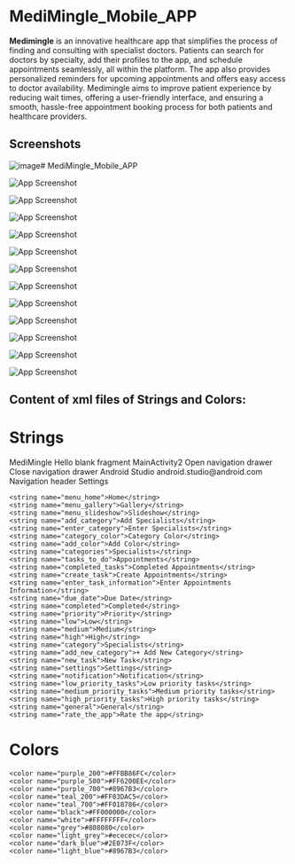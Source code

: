 # MediMingle_Mobile_APP

**Medimingle** is an innovative healthcare app that simplifies the process of finding and consulting with specialist doctors. Patients can search for doctors by specialty, add their profiles to the app, and schedule appointments seamlessly, all within the platform. The app also provides personalized reminders for upcoming appointments and offers easy access to doctor availability. Medimingle aims to improve patient experience by reducing wait times, offering a user-friendly interface, and ensuring a smooth, hassle-free appointment booking process for both patients and healthcare providers.
## Screenshots

![image](https://github.com/user-attachments/assets/35706fae-c4ea-464d-a718-55922395286c)# MediMingle_Mobile_APP

![App Screenshot](https://github.com/user-attachments/assets/584b88af-70ab-4eca-b178-082c8295c8a4)

![App Screenshot](https://github.com/user-attachments/assets/07d2b118-7310-4dd1-a6ac-de60c45cb3c8)

![App Screenshot](https://github.com/user-attachments/assets/3844eae0-04cd-4cc9-b05e-79a32e682634)

![App Screenshot](https://github.com/user-attachments/assets/12bea880-3220-4988-9f75-9e09ec4b056b)

![App Screenshot](https://github.com/user-attachments/assets/7cad06bb-b911-4469-862d-9d8832165f24)

![App Screenshot](https://github.com/user-attachments/assets/85894f0b-ba40-4a5f-8d1a-7ab7e9270c17)

![App Screenshot](https://github.com/user-attachments/assets/26799ab2-8d26-4c51-a3a9-929cb5a65c86)

![App Screenshot](https://github.com/user-attachments/assets/f3921ff6-b42e-4a1c-b776-397354aed4b9)

![App Screenshot](https://github.com/user-attachments/assets/2e7a88d8-0c63-49b8-92a7-106af4dba51d)

![App Screenshot](https://github.com/user-attachments/assets/296ffdec-53fa-4f86-8408-61a47c4c51af)

![App Screenshot](https://github.com/user-attachments/assets/07ab5f32-f81d-4bef-aab2-904622dab749)

![App Screenshot](https://github.com/user-attachments/assets/37f2ba0e-1bb2-447f-9274-d3b024ebc5e2)

## Content of xml files of Strings and Colors: 
# Strings
<resources>
    <string name="app_name">MediMingle</string>
    <!-- TODO: Remove or change this placeholder text -->
    <string name="hello_blank_fragment">Hello blank fragment</string>
    <string name="title_activity_main2">MainActivity2</string>
    <string name="navigation_drawer_open">Open navigation drawer</string>
    <string name="navigation_drawer_close">Close navigation drawer</string>
    <string name="nav_header_title">Android Studio</string>
    <string name="nav_header_subtitle">android.studio@android.com</string>
    <string name="nav_header_desc">Navigation header</string>
    <string name="action_settings">Settings</string>

    <string name="menu_home">Home</string>
    <string name="menu_gallery">Gallery</string>
    <string name="menu_slideshow">Slideshow</string>
    <string name="add_category">Add Specialists</string>
    <string name="enter_category">Enter Specialists</string>
    <string name="category_color">Category Color</string>
    <string name="add_color">Add Color</string>
    <string name="categories">Specialists</string>
    <string name="tasks_to_do">Appointments</string>
    <string name="completed_tasks">Completed Appointments</string>
    <string name="create_task">Create Appointments</string>
    <string name="enter_task_information">Enter Appointments Information</string>
    <string name="due_date">Due Date</string>
    <string name="completed">Completed</string>
    <string name="priority">Priority</string>
    <string name="low">Low</string>
    <string name="medium">Medium</string>
    <string name="high">High</string>
    <string name="category">Specialists</string>
    <string name="add_new_category">+ Add New Category</string>
    <string name="new_task">New Task</string>
    <string name="settings">Settings</string>
    <string name="notification">Notification</string>
    <string name="low_priority_tasks">Low priority tasks</string>
    <string name="medium_priority_tasks">Medium priority tasks</string>
    <string name="high_priority_tasks">High priority tasks</string>
    <string name="general">General</string>
    <string name="rate_the_app">Rate the app</string>
</resources>

# Colors
<?xml version="1.0" encoding="utf-8"?>

<resources>
  
    <color name="purple_200">#FFBB86FC</color>
    <color name="purple_500">#FF6200EE</color>
    <color name="purple_700">#8967B3</color>
    <color name="teal_200">#FF03DAC5</color>
    <color name="teal_700">#FF018786</color>
    <color name="black">#FF000000</color>
    <color name="white">#FFFFFFFF</color>
    <color name="grey">#808080</color>
    <color name="light_grey">#ececec</color>
    <color name="dark_blue">#2E073F</color>
    <color name="light_blue">#8967B3</color>
</resources>

